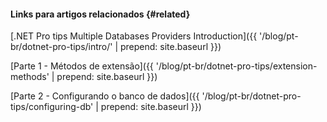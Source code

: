 #### Links para artigos relacionados {#related}

[.NET Pro tips Multiple Databases Providers Introduction]({{ '/blog/pt-br/dotnet-pro-tips/intro/'  | prepend: site.baseurl }})

[Parte 1 - Métodos de extensão]({{ '/blog/pt-br/dotnet-pro-tips/extension-methods'  | prepend: site.baseurl }})

[Parte 2 - Configurando o banco de dados]({{ '/blog/pt-br/dotnet-pro-tips/configuring-db'  | prepend: site.baseurl }})